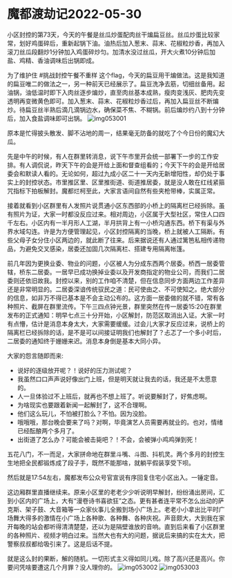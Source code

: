# 魔都渡劫记2022-05-30

小区封控的第73天，今天的午餐是丝瓜炒蛋配肉丝干煸扁豆丝。丝瓜炒蛋比较家常，划好鸡蛋碎后，重新起锅下油。油热后加入葱末、蒜末、花椒粒炒香，再加入滚刀丝瓜段翻炒1分钟加入鸡蛋碎炒匀。加清水没过丝瓜，开大火煮10分钟后加盐、鸡精、香油调味后出锅即成。

为了维护住 #挑战封控午餐不重样 这个flag，今天的扁豆用干煸做法。这是我知道的扁豆唯二的做法之一，另一种前天已经展示了。扁豆洗净去筋，切细丝备用。起油锅，油低温时即下入肉丝逐步煸炒，直至肉丝基本成熟，瘦肉变浅灰、肥肉先变透明再变微黄色即可。加入葱末、蒜末、花椒粒炒香过后，再加入扁豆丝不断煸炒。待扁豆丝半熟后滴几滴锅边水，确保菜不焦、不糊锅。前后煸炒约八到十分钟后，加入食盐调味即可出锅。
<img decoding="async" src="https://i0.wp.com/s2.loli.net/2022/05/30/CfLFMk6WaJlVgBG.jpg?w=640&#038;ssl=1" alt="img053001" data-recalc-dims="1" />

原本是忙得披头散发、脚不沾地的周一，结果毫无防备的就吃了个今日份的魔幻大瓜。

先是中午的时候，有人在群里转消息，说下午市里开会统一部署下一步的工作安排。有人调侃说，昨天下午的会是开给上面和督查组看的；今天下午的会是开给居委会和默读人看的。无论如何，超过九成小区二十一天内无新增阳性，却仍处于事实上的封控状态。市里推区里、区里推街道、街道推居委，就是没人敢在红线紧箍咒指标下拍板解封。魔都烂柯至此，大家言语间自然有些夹枪带棒，实属正常。

接着就看到小区群里有人发照片说贯通小区东西部的小桥上的隔离栏已经拆除。虽有照片为证，大家一时都没反应过来。相对周边，小区属于大型社区，常住人口四千左右。小区内有一半月形人工湖，半月拱背上有一小桥沟通东西。桥下有渠与外界水域勾连。许是为方便管理起见，小区封控隔离的当晚，桥上就被人工隔断。有些父母子女分住小区两边的，就此断了往来。后来据说还有人通过篱笆私相传递物品，为避免交叉感染，居委还加固几次隔离栏、搭建专用隔离帐篷。

前几年因为更换业委、物业的问题，小区被人为分成东西两个居委。桥西一居委管辖，桥东二居委。一居早已成功换掉业委以及开发商指定的物业公司，而我们二居委则还依旧故我。封控以来，别的工作咱不清楚，但在信息同步方面两边工作差异还是非常明显的。二居委深谙传统驭民之道：民可使由之、不可使知之。绝大部分的信息，如非万不得已基本是不会主动公布的。这方面一居委做的就不错，常有各种照片、截屏在群里流传。下午三四点钟光景，群里突然在传一居委15:20在群里发布的正式通知：明早七点三十分开始，小区解封，防范区取消出入证。大家一时有点懵，估计是消息本身太大，大家需要缓缓。过会儿大家才反应过来，说桥上的隔离栏已经拆除的话，是不是可以间接证明我们也解封了？忐忑了一个多小时后，二居委的通知终于姗姗来迟。消息本身倒是基本大同小异。

大家的怨言随即而来:

  * 说好的逐级放开呢？！说好的压力测试呢？
  * 我虽然口口声声说好像出门上班，但是明天就让我去的话，我还是不太愿意的。
  * 人一旦体验过不上班后，就再也不想上班了。听说要解封了，好焦虑啊。
  * 为啥现实也要跟着新闻一起解封了，这不合理啊。
  * 他们这么玩儿，不怕被打脸么？不怕。因为没脸。
  * 哦哦哦，那台晚会要来了吗？对啊，毕竟演艺人员需要再就业的。也对，情绪已经酝酿两个多月了。
  * 出街道了怎么办？可能会被击毙吧？！不会，会被弹小鸡鸡弹到死！

五花八门，不一而足，大家拼命地在群里斗嘴、斗图、抖机灵。两个多月的封控生生地把全民都锻炼成了段子手，既然不能那啥，就躺平假装享受下呗。

然后就是17:54左右，魔都发布公众号官宣说有序回复住宅小区出入。一锤定音。

这边厢群里直播继续来。原来小区里的老老少少听说明早解封，纷纷涌出房间，汇到小区内的广场上，大有“漫卷诗书喜欲狂”之态。更有甚者连平常不怎么出动的萨克斯、架子鼓、大音箱等一众家伙事儿全搬到场小广场上。老老小小拿出比平时广场舞大得多的激情在小广场上各种歌、各种舞、各种庆祝。声音颇大，大到我在家开每晚的站会都听得清清楚楚，还以为是隔壁谁放的音响。直到后来看了小区群里的各种照片、视频才明白过来。当然大也有大的问题，据说后来搞的实在太大，把警察叔叔都给吸引来了。这是后话不提。

就是这么封的果断，解的随机。一切形式主义得如同儿戏。除了高兴还是高兴。你要问凭啥要遭这几个月罪？没人理你的。
<img decoding="async" src="https://i0.wp.com/s2.loli.net/2022/05/30/ms8PUN2GQM5X6ny.jpg?w=640&#038;ssl=1" alt="img053002" data-recalc-dims="1" />
<img decoding="async" src="https://i0.wp.com/s2.loli.net/2022/05/30/1eiRAaq9IdgQHro.jpg?w=640&#038;ssl=1" alt="img053003" data-recalc-dims="1" />

